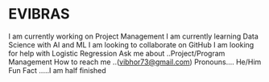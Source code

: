 # EVIBRAS
I am currently working on Project Management
I am currently learning Data Science with AI and ML
I am looking to collaborate on GitHub
I am looking for help with Logistic Regression 
Ask me about ..Project/Program Management
How to reach me ..(vibhor73@gmail.com)
Pronouns.... He/Him
Fun Fact .....I am half finished
